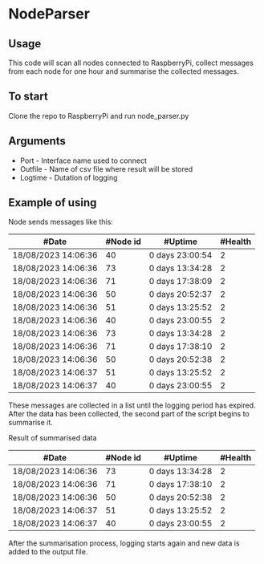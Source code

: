 # NodeParser

## Usage

This code will scan all nodes connected to RaspberryPi, collect messages from each node for one hour and summarise the collected messages.

## To start

Clone the repo to RaspberryPi and run node_parser.py

## Arguments

* Port - Interface name used to connect
* Outfile - Name of csv file where result will be stored
* Logtime - Dutation of logging

## Example of using

Node sends messages like this:

 | #Date               | #Node id | #Uptime         | #Health |
 |---------------------|----------|-----------------|---------| 
 | 18/08/2023 14:06:36 | 40       | 0 days 23:00:54 | 2       |
 | 18/08/2023 14:06:36 | 73       | 0 days 13:34:28 | 2       |
 | 18/08/2023 14:06:36 | 71       | 0 days 17:38:09 | 2       |
 | 18/08/2023 14:06:36 | 50       | 0 days 20:52:37 | 2       |
 | 18/08/2023 14:06:36 | 51       | 0 days 13:25:52 | 2       |
 | 18/08/2023 14:06:36 | 40       | 0 days 23:00:55 | 2       |
 | 18/08/2023 14:06:36 | 73       | 0 days 13:34:28 | 2       |
 | 18/08/2023 14:06:36 | 71       | 0 days 17:38:10 | 2       |
 | 18/08/2023 14:06:36 | 50       | 0 days 20:52:38 | 2       |
 | 18/08/2023 14:06:37 | 51       | 0 days 13:25:52 | 2       |
 | 18/08/2023 14:06:37 | 40       | 0 days 23:00:55 | 2       |

These messages are collected in a list until the logging period has expired.
After the data has been collected, the second part of the script begins to summarise it.

Result of summarised data

 | #Date               | #Node id | #Uptime         | #Health |
 |---------------------|----------|-----------------|---------| 
 | 18/08/2023 14:06:36 | 73       | 0 days 13:34:28 | 2       |
 | 18/08/2023 14:06:36 | 71       | 0 days 17:38:10 | 2       |
 | 18/08/2023 14:06:36 | 50       | 0 days 20:52:38 | 2       |
 | 18/08/2023 14:06:37 | 51       | 0 days 13:25:52 | 2       |
 | 18/08/2023 14:06:37 | 40       | 0 days 23:00:55 | 2       |

After the summarisation process, logging starts again and new data is added to the output file.